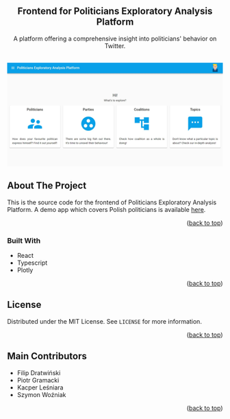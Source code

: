 <div id="top"></div>

<h2 align="center">Frontend for Politicians Exploratory Analysis Platform</h3>

  <p align="center">
    A platform offering a comprehensive insight into politicians' behavior on Twitter.
    <br />
    <br />
  </p>
</div>

[![Product Name Screen Shot][product-screenshot_1]](https://politicians.embedd.ml/)


<!-- ABOUT THE PROJECT -->
## About The Project

This is the source code for the frontend of Politicians Exploratory Analysis Platform. 
A demo app which covers Polish politicians is available [here](https://politicians.embedd.ml/).

<p align="right">(<a href="#top">back to top</a>)</p>



### Built With

* React
* Typescript
* Plotly

<p align="right">(<a href="#top">back to top</a>)</p>

<!-- LICENSE -->
## License

Distributed under the MIT License. See `LICENSE` for more information.

<p align="right">(<a href="#top">back to top</a>)</p>

<!-- Contributors -->
## Main Contributors

- Filip Dratwiński
- Piotr Gramacki
- Kacper Leśniara
- Szymon Woźniak

<p align="right">(<a href="#top">back to top</a>)</p>


[product-screenshot_1]: images/peap_1.jpg
